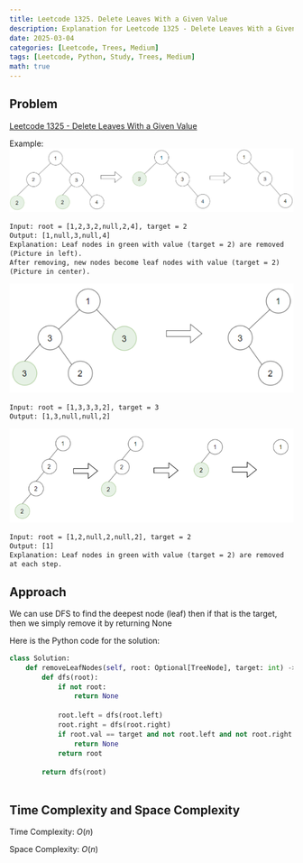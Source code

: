 ```yaml
---
title: Leetcode 1325. Delete Leaves With a Given Value
description: Explanation for Leetcode 1325 - Delete Leaves With a Given Value, and its solution in Python.
date: 2025-03-04
categories: [Leetcode, Trees, Medium]
tags: [Leetcode, Python, Study, Trees, Medium]
math: true
---
```


## Problem
[Leetcode 1325 - Delete Leaves With a Given Value](https://leetcode.com/problems/delete-leaves-with-a-given-value/description/)

Example:
![Desktop View](/assets/img/leetcode/leetcode_1325-1.png)
```
Input: root = [1,2,3,2,null,2,4], target = 2
Output: [1,null,3,null,4]
Explanation: Leaf nodes in green with value (target = 2) are removed (Picture in left). 
After removing, new nodes become leaf nodes with value (target = 2) (Picture in center).
```

![Desktop View](/assets/img/leetcode/leetcode_1325-2.png)
```
Input: root = [1,3,3,3,2], target = 3
Output: [1,3,null,null,2]
```

![Desktop View](/assets/img/leetcode/leetcode_1325-3.png)
```
Input: root = [1,2,null,2,null,2], target = 2
Output: [1]
Explanation: Leaf nodes in green with value (target = 2) are removed at each step.
```

## Approach

We can use DFS to find the deepest node (leaf) then if that is the target, then we simply remove it by returning None

Here is the Python code for the solution:
```python
class Solution:
    def removeLeafNodes(self, root: Optional[TreeNode], target: int) -> Optional[TreeNode]:
        def dfs(root):
            if not root:
                return None
            
            root.left = dfs(root.left)
            root.right = dfs(root.right)
            if root.val == target and not root.left and not root.right:
                return None
            return root
        
        return dfs(root)
    
```
## Time Complexity and Space Complexity

Time Complexity: $O(n)$

Space Complexity: $O(n)$